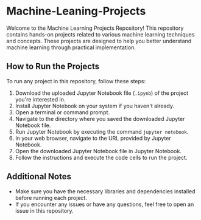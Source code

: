 # Machine-Leaning-Projects

Welcome to the Machine Learning Projects Repository! This repository contains hands-on projects related to various machine learning techniques and concepts. These projects are designed to help you better understand machine learning through practical implementation.

## How to Run the Projects

To run any project in this repository, follow these steps:

1. Download the uploaded Jupyter Notebook file (`.ipynb`) of the project you're interested in.
2. Install Jupyter Notebook on your system if you haven't already.
3. Open a terminal or command prompt.
4. Navigate to the directory where you saved the downloaded Jupyter Notebook file.
5. Run Jupyter Notebook by executing the command `jupyter notebook`.
6. In your web browser, navigate to the URL provided by Jupyter Notebook.
7. Open the downloaded Jupyter Notebook file in Jupyter Notebook.
8. Follow the instructions and execute the code cells to run the project.

## Additional Notes

- Make sure you have the necessary libraries and dependencies installed before running each project.
- If you encounter any issues or have any questions, feel free to open an issue in this repository.

